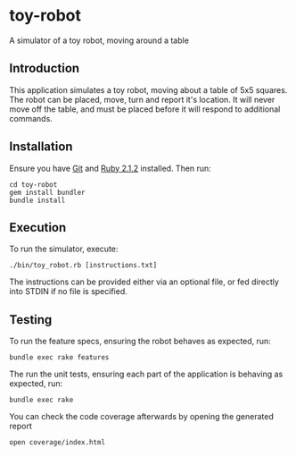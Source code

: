# toy-robot

A simulator of a toy robot, moving around a table

## Introduction

This application simulates a toy robot, moving about a table of 5x5 squares. The robot can be placed, move, turn and report it's location. It will never move off the table, and must be placed before it will respond to additional commands.

## Installation 

Ensure you have [Git](http://git-scm.com/downloads) and [Ruby 2.1.2](http://www.ruby-lang.org/en/downloads/) installed. Then run:

    cd toy-robot
    gem install bundler
    bundle install

## Execution

To run the simulator, execute:

    ./bin/toy_robot.rb [instructions.txt]

The instructions can be provided either via an optional file, or fed directly into STDIN if no file is specified.

## Testing

To run the feature specs, ensuring the robot behaves as expected, run:

    bundle exec rake features

The run the unit tests, ensuring each part of the application is behaving as expected, run:

    bundle exec rake 

You can check the code coverage afterwards by opening the generated report
  
    open coverage/index.html
